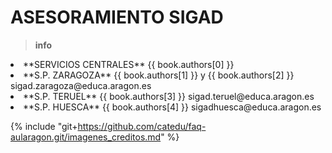 # ASESORAMIENTO SIGAD

>**info**
><ul>
 <li>**SERVICIOS CENTRALES** <span xmlns:cc="http://creativecommons.org/ns#" property="cc:attributionName">{{ book.authors[0] }} </span></li>
   <li>**S.P. ZARAGOZA** <span xmlns:cc="http://creativecommons.org/ns#" property="cc:attributionName">{{ book.authors[1] }} y {{ book.authors[2] }} sigad.zaragoza@educa.aragon.es</span></li>
   <li>**S.P. TERUEL** <span xmlns:cc="http://creativecommons.org/ns#" property="cc:attributionName">{{ book.authors[3] }} sigad.teruel@educa.aragon.es</span></li>
   <li>**S.P. HUESCA** <span xmlns:cc="http://creativecommons.org/ns#" property="cc:attributionName">{{ book.authors[4] }} sigadhuesca@educa.aragon.es</span></li>
</ul>  

{% include "git+https://github.com/catedu/faq-aularagon.git/imagenes_creditos.md" %}
